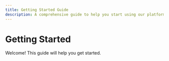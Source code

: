 ```yaml
---
title: Getting Started Guide
description: A comprehensive guide to help you start using our platform.
---
```


# Getting Started

Welcome! This guide will help you get started.
